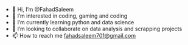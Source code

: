 - 👋 Hi, I’m @FahadSaleem
- 👀 I’m interested in coding, gaming and coding
- 🌱 I’m currently learning python and data science
- 💞️ I’m looking to collaborate on data analysis and scrapping projects
- 📫 How to reach me fahadsaleem701@gmail.com

<!---
Babarmissile/Babarmissile is a ✨ special ✨ repository because its `README.md` (this file) appears on your GitHub profile.
You can click the Preview link to take a look at your changes.
--->
